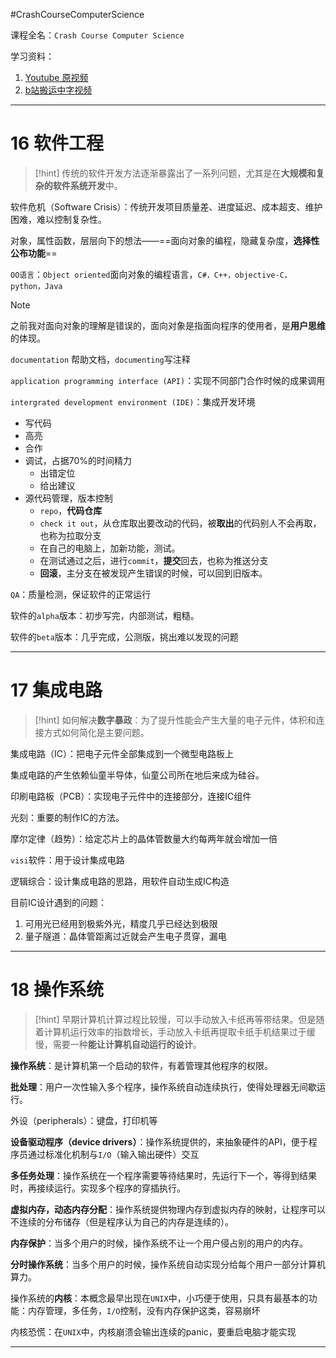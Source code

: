 #CrashCourseComputerScience

课程全名：`Crash Course Computer Science`

学习资料：
1. [Youtube 原视频](https://www.youtube.com/playlist?list=PL8dPuuaLjXtNlUrzyH5r6jN9ulI)
2. [b站搬运中字视频](https://www.bilibili.com/video/BV1EW411u7th/?spm_id_from=333.337.search-card.all.click&vd_source=c57c36d9ae6e8a5b4aa47ed2ea11202f)

---

# 16 软件工程

>[!hint]
>传统的软件开发方法逐渐暴露出了一系列问题，尤其是在**大规模和复杂的软件系统开发**中。


软件危机（Software Crisis）：传统开发项目质量差、进度延迟、成本超支、维护困难，难以控制复杂性。

对象，属性函数，层层向下的想法——==面向对象的编程，隐藏复杂度，**选择性公布功能**==

`OO语言`：`Object oriented`面向对象的编程语言，`C#，C++，objective-C，python，Java`

>[!Note]
>之前我对面向对象的理解是错误的，面向对象是指面向程序的使用者，是**用户思维**的体现。


`documentation` 帮助文档，`documenting`写注释

`application programming interface (API)`：实现不同部门合作时候的成果调用

`intergrated development environment (IDE)`：集成开发环境
* 写代码
* 高亮
* 合作
* 调试，占据70%的时间精力
	* 出错定位
	* 给出建议
* 源代码管理，版本控制
	* `repo`，**代码仓库**
	* `check it out`，从仓库取出要改动的代码，被**取出**的代码别人不会再取，也称为拉取分支
	* 在自己的电脑上，加新功能，测试。
	* 在测试通过之后，进行`commit`，**提交**回去，也称为推送分支
	* **回滚**，主分支在被发现产生错误的时候，可以回到旧版本。


`QA`：质量检测，保证软件的正常运行

软件的`alpha`版本：初步写完，内部测试，粗糙。

软件的`beta`版本：几乎完成，公测版，挑出难以发现的问题
  
---

# 17 集成电路

>[!hint]
>如何解决**数字暴政**：为了提升性能会产生大量的电子元件，体积和连接方式如何简化是主要问题。


集成电路（IC）：把电子元件全部集成到一个微型电路板上

集成电路的产生依赖仙童半导体，仙童公司所在地后来成为硅谷。

印刷电路板（PCB）：实现电子元件中的连接部分，连接IC组件

光刻：重要的制作IC的方法。

摩尔定律（趋势）：给定芯片上的晶体管数量大约每两年就会增加一倍

`visi`软件：用于设计集成电路

逻辑综合：设计集成电路的思路，用软件自动生成IC构造


目前IC设计遇到的问题：
1. 可用光已经用到极紫外光，精度几乎已经达到极限
2. 量子隧道：晶体管距离过近就会产生电子贯穿，漏电

---

# 18 操作系统

>[!hint]
>早期计算机计算过程比较慢，可以手动放入卡纸再等带结果。但是随着计算机运行效率的指数增长，手动放入卡纸再提取卡纸手机结果过于缓慢，需要一种**能让计算机自动运行的设计**。

**操作系统**：是计算机第一个启动的软件，有着管理其他程序的权限。

**批处理**：用户一次性输入多个程序，操作系统自动连续执行，使得处理器无间歇运行。

外设（peripherals）：键盘，打印机等

**设备驱动程序（device drivers）**：操作系统提供的，来抽象硬件的API，便于程序员通过标准化机制与`I/O`（输入输出硬件）交互

**多任务处理**：操作系统在一个程序需要等待结果时，先运行下一个，等得到结果时，再接续运行。实现多个程序的穿插执行。

**虚拟内存，动态内存分配**：操作系统提供物理内存到虚拟内存的映射，让程序可以不连续的分布储存（但是程序认为自己的内存是连续的）。

**内存保护**：当多个用户的时候，操作系统不让一个用户侵占别的用户的内存。

**分时操作系统**：当多个用户的时候，操作系统自动实现分给每个用户一部分计算机算力。

操作系统的**内核**：本概念最早出现在`UNIX`中，小巧便于使用，只具有最基本的功能：内存管理，多任务，`I/O`控制，没有内存保护这类，容易崩坏

内核恐慌：在`UNIX`中，内核崩溃会输出连续的panic，要重启电脑才能实现

---
